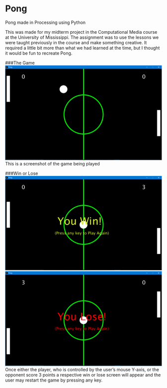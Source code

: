 # Pong
Pong made in Processing using Python

This was made for my midterm project in the Computational Media course at the University of Mississippi. The assignment was to use the lessons we were
taught previously in the course and make something creative. It required a little bit more than what we had learned at the time, but I thought it would
be fun to recreate Pong.

###The Game
![](Pong/images/pong.png)
This is a screenshot of the game being played

###Win or Lose
![](Pong/images/pongWin.png)
![](Pong/images/pongLose.png)
Once either the player, who is controlled by the user’s mouse Y-axis, or the opponent score 3 points a respective win or lose screen will appear and the user may restart the game by pressing any key.
